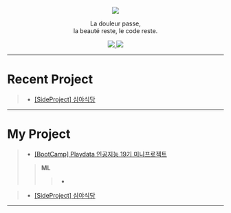 
<link href="http://fonts.cdnfonts.com/css/black-ravens" rel="stylesheet">
<!-- <style>
@import url('http://fonts.cdnfonts.com/css/black-ravens');
</style> -->
<p align='center' style="font-family: 'Black Ravens'">
  <img src="https://capsule-render.vercel.app/api?type=waving&color=timeAuto&height=300&section=header&text=Rok's%20Github&fontFamily=Black Ravens&fontSize=90&animation=fadeIn"/>
</P>
<p align='center'> La douleur passe,<br>la beauté reste, le code reste. </p>

<p align='center'>
  <a href="https://github.com/LearningnRunning/LearningnRunning/issues">
    <img src="https://img.shields.io/badge/%20ISSUE%20-%23F7DF1E.svg?&style=for-the-badge&&logoColor=white"/>
  </a>
  <a href="https://github.com/LearningnRunning/LearningnRunning/issues">
    <img src="https://img.shields.io/badge/PROJECT%20ISSUE%20-%23F7DF1E.svg?&style=for-the-badge&&logoColor=white"/>
  </a>
</p>


___


# Recent Project
> * [[SideProject] 심야식당](https://github.com/LearningnRunning/LearningnRunning/projects)

___


# My Project
> * [[BootCamp] Playdata 인공지능 19기 미니프로젝트](https://github.com/LearningnRunning/LearningnRunning/projects)
>> **ML**
>>> * 

> * [[SideProject] 심야식당](https://github.com/LearningnRunning/NBus)
___

